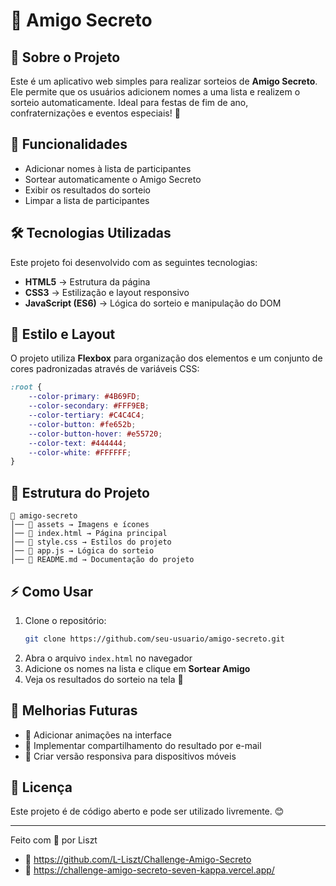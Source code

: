 # 🎁 Amigo Secreto

## 📌 Sobre o Projeto
Este é um aplicativo web simples para realizar sorteios de **Amigo Secreto**. Ele permite que os usuários adicionem nomes a uma lista e realizem o sorteio automaticamente. Ideal para festas de fim de ano, confraternizações e eventos especiais! 🎉

## 🚀 Funcionalidades
- Adicionar nomes à lista de participantes
- Sortear automaticamente o Amigo Secreto
- Exibir os resultados do sorteio
- Limpar a lista de participantes

## 🛠️ Tecnologias Utilizadas
Este projeto foi desenvolvido com as seguintes tecnologias:

- **HTML5** → Estrutura da página
- **CSS3** → Estilização e layout responsivo
- **JavaScript (ES6)** → Lógica do sorteio e manipulação do DOM

## 🎨 Estilo e Layout
O projeto utiliza **Flexbox** para organização dos elementos e um conjunto de cores padronizadas através de variáveis CSS:

```css
:root {
    --color-primary: #4B69FD;
    --color-secondary: #FFF9EB;
    --color-tertiary: #C4C4C4;
    --color-button: #fe652b;
    --color-button-hover: #e55720;
    --color-text: #444444;
    --color-white: #FFFFFF;
}
```

## 📂 Estrutura do Projeto
```
📁 amigo-secreto
│── 📁 assets → Imagens e ícones
│── 📄 index.html → Página principal
│── 📄 style.css → Estilos do projeto
│── 📄 app.js → Lógica do sorteio
│── 📄 README.md → Documentação do projeto
```

## ⚡ Como Usar
1. Clone o repositório:
   ```sh
   git clone https://github.com/seu-usuario/amigo-secreto.git
   ```
2. Abra o arquivo `index.html` no navegador
3. Adicione os nomes na lista e clique em **Sortear Amigo**
4. Veja os resultados do sorteio na tela 🎉

## 📌 Melhorias Futuras
- 🔹 Adicionar animações na interface
- 🔹 Implementar compartilhamento do resultado por e-mail
- 🔹 Criar versão responsiva para dispositivos móveis

## 📜 Licença
Este projeto é de código aberto e pode ser utilizado livremente. 😊

---

Feito com 💙 por Liszt 
- 🔹 https://github.com/L-Liszt/Challenge-Amigo-Secreto
- 🔹 https://challenge-amigo-secreto-seven-kappa.vercel.app/

